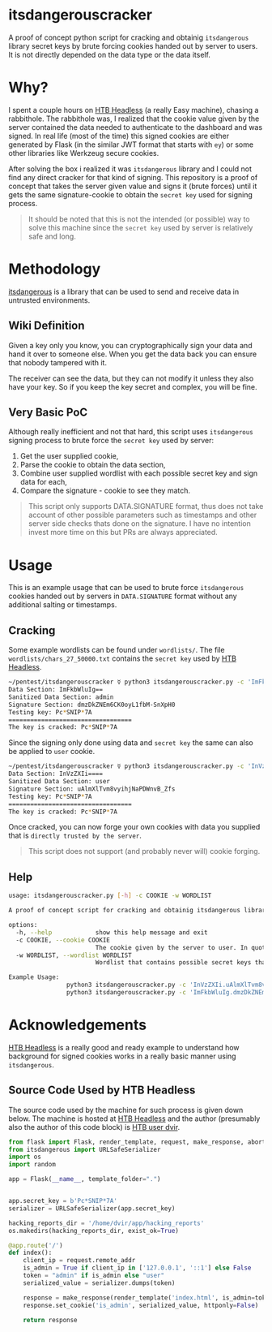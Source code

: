# itsdangerouscracker
A proof of concept python script for cracking and obtainig `itsdangerous` library secret keys by brute forcing cookies handed out by server to users. It is not directly depended on the data type or the data itself.

# Why?
I spent a couple hours on [HTB Headless](https://app.hackthebox.com/machines/594) (a really Easy machine), chasing a rabbithole. The rabbithole was, I realized that the cookie value given by the server contained the data needed to authenticate to the dashboard and was signed. In real life (most of the time) this signed cookies are either generated by Flask (in the similar JWT format that starts with `ey`) or some other libraries like Werkzeug secure cookies.

After solving the box i realized it was `itsdangerous` library and I could not find any direct cracker for that kind of signing. This repository is a proof of concept that takes the server given value and signs it (brute forces) until it gets the same signature-cookie to obtain the `secret key` used for signing process.

> It should be noted that this is not the intended (or possible) way to solve this machine since the `secret key` used by server is relatively safe and long.

# Methodology
[itsdangerous](https://itsdangerous.palletsprojects.com/en/stable/) is a library that can be used to send and receive data in untrusted environments.

## Wiki Definition
Given a key only you know, you can cryptographically sign your data and hand it over to someone else. When you get the data back you can ensure that nobody tampered with it.

The receiver can see the data, but they can not modify it unless they also have your key. So if you keep the key secret and complex, you will be fine.

## Very Basic PoC
Although really inefficient and not that hard, this script uses `itsdangerous` signing process to brute force the `secret key` used by server:
1. Get the user supplied cookie,
2. Parse the cookie to obtain the data section,
3. Combine user supplied wordlist with each possible secret key and sign data for each,
4. Compare the signature - cookie to see they match.

> This script only supports DATA.SIGNATURE format, thus does not take account of other possible parameters such as timestamps and other server side checks thats done on the signature. I have no intention invest more time on this but PRs are always appreciated.

# Usage
This is an example usage that can be used to brute force `itsdangerous` cookies handed out by servers in `DATA.SIGNATURE` format without any additional salting or timestamps.

## Cracking
Some example wordlists can be found under `wordlists/`. The file `wordlists/chars_27_50000.txt` contains the `secret key` used by [HTB Headless](https://app.hackthebox.com/machines/594).
```bash
~/pentest/itsdangerouscracker ☿ python3 itsdangerouscracker.py -c 'ImFkbWluIg.dmzDkZNEm6CK0oyL1fbM-SnXpH0' -w wordlists/chars_27_50000.txt
Data Section: ImFkbWluIg==
Sanitized Data Section: admin
Signature Section: dmzDkZNEm6CK0oyL1fbM-SnXpH0
Testing key: Pc*SNIP*7A
==================================
The key is cracked: Pc*SNIP*7A
```

Since the signing only done using data and `secret key` the same can also be applied to `user` cookie.
```bash
~/pentest/itsdangerouscracker ☿ python3 itsdangerouscracker.py -c 'InVzZXIi.uAlmXlTvm8vyihjNaPDWnvB_Zfs' -w wordlists/chars_27_50000.txt
Data Section: InVzZXIi====
Sanitized Data Section: user
Signature Section: uAlmXlTvm8vyihjNaPDWnvB_Zfs
Testing key: Pc*SNIP*7A
==================================
The key is cracked: Pc*SNIP*7A
```

Once cracked, you can now forge your own cookies with data you supplied that is `directly trusted by the server`.

> This script does not support (and probably never will) cookie forging.

## Help
```bash
usage: itsdangerouscracker.py [-h] -c COOKIE -w WORDLIST

A proof of concept script for cracking and obtainig itsdangerous library secret keys by brute forcing user cookies submited by server. This script assumes no timestamp is used and the cookie in DATA.SIGNATURE format.

options:
  -h, --help            show this help message and exit
  -c COOKIE, --cookie COOKIE
                        The cookie given by the server to user. In quotes.
  -w WORDLIST, --wordlist WORDLIST
                        Wordlist that contains possible secret keys that will be used for cracking.

Example Usage:
                python3 itsdangerouscracker.py -c 'InVzZXIi.uAlmXlTvm8vyihjNaPDWnvB_Zfs' -w wordlists/chars_27_50000.txt
                python3 itsdangerouscracker.py -c 'ImFkbWluIg.dmzDkZNEm6CK0oyL1fbM-SnXpH0' -w wordlists/chars_27_50000.txt
```

# Acknowledgements
[HTB Headless](https://app.hackthebox.com/machines/594) is a really good and ready example to understand how background for signed cookies works in a really basic manner using `itsdangerous`.

## Source Code Used by HTB Headless
The source code used by the machine for such process is given down below. The machine is hosted at [HTB Headless](https://app.hackthebox.com/machines/594) and the author (presumably also the author of this code block) is [HTB user dvir](https://app.hackthebox.com/users/1422414).
```python
from flask import Flask, render_template, request, make_response, abort, send_file
from itsdangerous import URLSafeSerializer
import os
import random

app = Flask(__name__, template_folder=".")


app.secret_key = b'Pc*SNIP*7A'
serializer = URLSafeSerializer(app.secret_key)

hacking_reports_dir = '/home/dvir/app/hacking_reports'
os.makedirs(hacking_reports_dir, exist_ok=True)

@app.route('/')
def index():
    client_ip = request.remote_addr
    is_admin = True if client_ip in ['127.0.0.1', '::1'] else False
    token = "admin" if is_admin else "user"
    serialized_value = serializer.dumps(token)

    response = make_response(render_template('index.html', is_admin=token))
    response.set_cookie('is_admin', serialized_value, httponly=False)

    return response
```